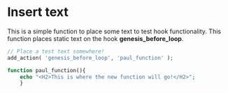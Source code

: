 # Insert text
This is a simple function to place some text to test hook functionality. This function places static text on the hook **genesis_before_loop**.
``` php
// Place a test text somewhere!
add_action( 'genesis_before_loop', 'paul_function' );

function paul_function(){
    echo "<H2>This is where the new function will go!</H2>";
    }
```
